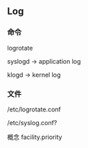 

## Log


### 命令 

logrotate


syslogd -> application log

klogd  -> kernel log


### 文件
/etc/logrotate.conf

/etc/syslog.conf?

概念
facility.priority
